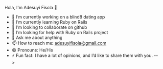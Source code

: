 Hola, I'm Adesuyi Fisola 👋

- 🔭 I’m currently working on a blind8 dating app
- 🌱 I’m currently learning Ruby on Rails
- 👯 I’m looking to collaborate on github
- 🤔 I’m looking for help with Ruby on Rails project
- 💬 Ask me about anything
- 📫 How to reach me: adesuyifisola@gmail.com
- 😄 Pronouns: He/His
- ⚡ Fun fact: I have a lot of opinions, and I’d like to share them with you.
-->
